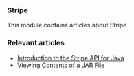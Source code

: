 ### Stripe 

This module contains articles about Stripe

### Relevant articles

- [Introduction to the Stripe API for Java](https://www.baeldung.com/java-stripe-api)
- [Viewing Contents of a JAR File](https://www.baeldung.com/java-view-jar-contents)
